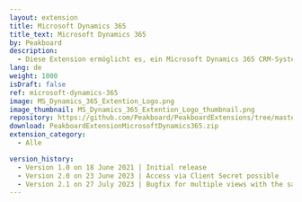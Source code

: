 ```yaml
---
layout: extension
title: Microsoft Dynamics 365
title_text: Microsoft Dynamics 365
by: Peakboard
description: 
  - Diese Extension ermöglicht es, ein Microsoft Dynamics 365 CRM-System als Datenquelle in Peakboard anzubinden. Die Datenquelle ermöglicht es, Tabellen und Spalten aus dem CRM-System zu selektieren und die Daten daraus auszulesen.
lang: de
weight: 1000
isDraft: false
ref: microsoft-dynamics-365
image: MS_Dynamics_365_Extention_Logo.png
image_thumbnail: MS_Dynamics_365_Extention_Logo_thumbnail.png
repository: https://github.com/Peakboard/PeakboardExtensions/tree/master/MicrosoftDynamics365
download: PeakboardExtensionMicrosoftDynamics365.zip
extension_category:
  - Alle

version_history:
  - Version 1.0 on 18 June 2021 | Initial release
  - Version 2.0 on 23 June 2023 | Access via Client Secret possible
  - Version 2.1 on 27 July 2023 | Bugfix for multiple views with the same name from different entities
---
```

